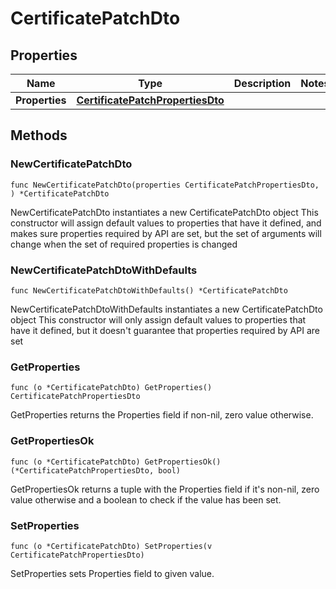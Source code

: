 # CertificatePatchDto

## Properties

|Name | Type | Description | Notes|
|------------ | ------------- | ------------- | -------------|
|**Properties** | [**CertificatePatchPropertiesDto**](CertificatePatchPropertiesDto.md) |  | |

## Methods

### NewCertificatePatchDto

`func NewCertificatePatchDto(properties CertificatePatchPropertiesDto, ) *CertificatePatchDto`

NewCertificatePatchDto instantiates a new CertificatePatchDto object
This constructor will assign default values to properties that have it defined,
and makes sure properties required by API are set, but the set of arguments
will change when the set of required properties is changed

### NewCertificatePatchDtoWithDefaults

`func NewCertificatePatchDtoWithDefaults() *CertificatePatchDto`

NewCertificatePatchDtoWithDefaults instantiates a new CertificatePatchDto object
This constructor will only assign default values to properties that have it defined,
but it doesn't guarantee that properties required by API are set

### GetProperties

`func (o *CertificatePatchDto) GetProperties() CertificatePatchPropertiesDto`

GetProperties returns the Properties field if non-nil, zero value otherwise.

### GetPropertiesOk

`func (o *CertificatePatchDto) GetPropertiesOk() (*CertificatePatchPropertiesDto, bool)`

GetPropertiesOk returns a tuple with the Properties field if it's non-nil, zero value otherwise
and a boolean to check if the value has been set.

### SetProperties

`func (o *CertificatePatchDto) SetProperties(v CertificatePatchPropertiesDto)`

SetProperties sets Properties field to given value.



